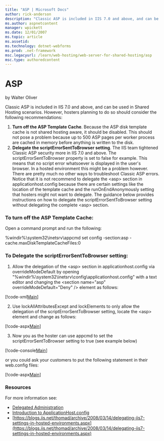 ```yaml
---
title: "ASP | Microsoft Docs"
author: rick-anderson
description: "Classic ASP is included in IIS 7.0 and above, and can be used in Shared Hosting scenarios. However, hosters planning to do so should consider the following r..."
ms.author: aspnetcontent
manager: wpickett
ms.date: 12/01/2007
ms.topic: article
ms.assetid: 
ms.technology: dotnet-webforms
ms.prod: .net-framework
msc.legacyurl: /learn/web-hosting/web-server-for-shared-hosting/asp
msc.type: authoredcontent
---
```

ASP
====================
by Walter Oliver

Classic ASP is included in IIS 7.0 and above, and can be used in Shared Hosting scenarios. However, hosters planning to do so should consider the following recommendations:

1. **Turn off the ASP Template Cache**. Because the ASP disk template cache is not shared hosting aware, it should be disabled. This should not pose a problem because up to 500 ASP pages per worker process are cached in memory before anything is written to the disk.
2. **Delegate the scriptErrorSentToBrowser setting**. The IIS team tightened Classic ASP security more in IIS 7.0 and above. The scriptErrorSentToBrowser property is set to false for example. This means that no script error whatsoever is displayed in the user's browser. In a hosted environment this might be a problem however. There are pretty much no other ways to troubleshoot Classic ASP errors. Notice that it is not recommend to delegate the &lt;asp&gt; section in applicationhost.config because there are certain settings like the location of the template cache and the runOnEndAnonymously setting that hosters might not want to delegate. The guidance below provides instructions on how to delegate the scriptErrorSentToBrowser setting without delegating the complete &lt;asp&gt; section.

### To turn off the ASP Template Cache:

Open a command prompt and run the following:

%windir%\system32\inetsrv\appcmd set config -section:asp -cache.maxDiskTemplateCacheFiles:0

### To Delegate the scriptErrorSentToBrowser setting:

1. Allow the delegation of the &lt;asp&gt; section in applicationhost.config via overrideModeDefault by opening "%windir%\system32\inetsrv\config\applicationhost.config" with a text editor and changing the &lt;section name="asp" overrideModeDefault="Deny" /&gt; element as follows:


[!code-xml[Main](asp/samples/sample1.xml)]


2. Use lockAllAttributesExcept and lockElements to only allow the delegation of the scriptErrorSentToBrowser setting, locate the &lt;asp&gt; element and change as follows:


[!code-aspx[Main](asp/samples/sample2.aspx)]


3. Now you as the hoster can use appcmd to set the scriptErrorSentToBrowser setting to true (see example below)


[!code-console[Main](asp/samples/sample3.cmd)]


or you could ask your customers to put the following statement in their web.config files:

[!code-aspx[Main](asp/samples/sample4.aspx)]

### Resources

For more information see:

- [Delegated Administration](delegated-administration.md)
- [Introduction to ApplicationHost.config](../../get-started/planning-your-iis-architecture/introduction-to-applicationhostconfig.md)
- [https://blogs.iis.net/thomad/archive/2008/03/14/delegating-iis7-settings-in-hosted-environments.aspx](https://blogs.iis.net/thomad/archive/2008/03/14/delegating-iis7-settings-in-hosted-environments.aspx)